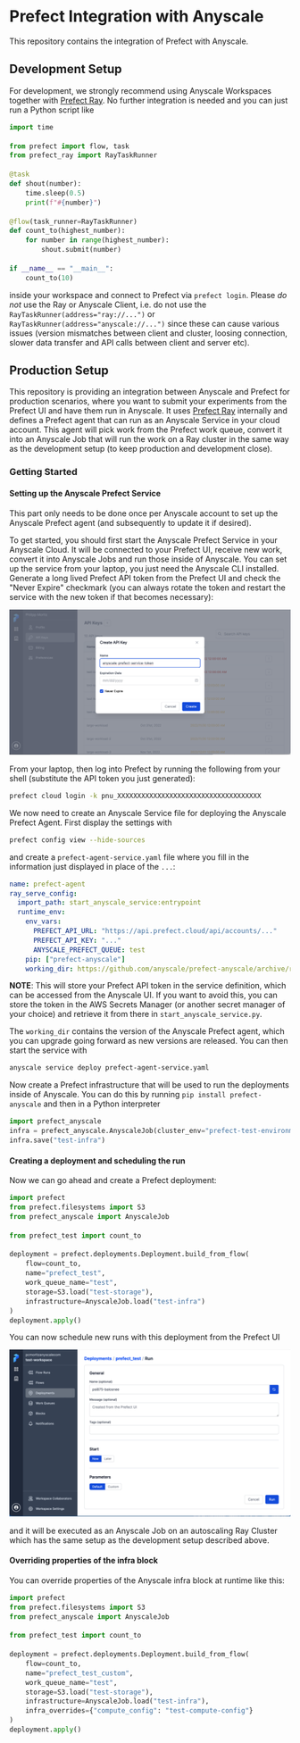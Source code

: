 # Prefect Integration with Anyscale

This repository contains the integration of Prefect with Anyscale.

## Development Setup

For development, we strongly recommend using Anyscale Workspaces together with [Prefect Ray](https://github.com/PrefectHQ/prefect-ray).
No further integration is needed and you can just run a Python script like
```python
import time

from prefect import flow, task
from prefect_ray import RayTaskRunner

@task
def shout(number):
    time.sleep(0.5)
    print(f"#{number}")

@flow(task_runner=RayTaskRunner)
def count_to(highest_number):
    for number in range(highest_number):
        shout.submit(number)

if __name__ == "__main__":
    count_to(10)
```
inside your workspace and connect to Prefect via `prefect login`. Please *do not* use the Ray or Anyscale Client, i.e.
do not use the `RayTaskRunner(address="ray://...")` or `RayTaskRunner(address="anyscale://...")` since these can
cause various issues (version mismatches between client and cluster, loosing connection, slower data transfer and API
calls between client and server etc).

## Production Setup

This repository is providing an integration between Anyscale and Prefect for production scenarios, where you
want to submit your experiments from the Prefect UI and have them run in Anyscale. It uses
[Prefect Ray](https://github.com/PrefectHQ/prefect-ray) internally and defines a Prefect agent that can run
as an Anyscale Service in your cloud account. This agent will pick work from the Prefect work queue, convert it
into an Anyscale Job that will run the work on a Ray cluster in the same way as the development setup (to keep
production and development close).

### Getting Started

#### Setting up the Anyscale Prefect Service

This part only needs to be done once per Anyscale account to set up
the Anyscale Prefect agent (and subsequently to update it if desired).

To get started, you should first start the Anyscale Prefect Service in your Anyscale Cloud. It will be connected
to your Prefect UI, receive new work, convert it into Anyscale Jobs and run those inside of Anyscale. You can set
up the service from your laptop, you just need the Anyscale CLI installed. Generate a long lived Prefect API token
from the Prefect UI and check the "Never Expire" checkmark (you can always rotate the token and restart the service
with the new token if that becomes necessary):

![set up prefect api token](./doc/prefect_api_token.png)

From your laptop, then log into Prefect by running the following from your shell (substitute the API token you just generated):
```bash
prefect cloud login -k pnu_XXXXXXXXXXXXXXXXXXXXXXXXXXXXXXXXXXXX
```

We now need to create an Anyscale Service file for deploying the Anyscale Prefect Agent. First display the settings with
```bash
prefect config view --hide-sources
```
and create a `prefect-agent-service.yaml` file where you fill in the information just displayed in place of the `...`:
```yaml
name: prefect-agent
ray_serve_config:
  import_path: start_anyscale_service:entrypoint
  runtime_env:
    env_vars:
      PREFECT_API_URL: "https://api.prefect.cloud/api/accounts/..."
      PREFECT_API_KEY: "..."
      ANYSCALE_PREFECT_QUEUE: test
    pip: ["prefect-anyscale"]
    working_dir: https://github.com/anyscale/prefect-anyscale/archive/refs/tags/v0.2.0.zip
```

**NOTE**: This will store your Prefect API token in the service
definition, which can be accessed from the Anyscale UI.  If you want
to avoid this, you can store the token in the AWS Secrets Manager (or
another secret manager of your choice) and retrieve it from there in
`start_anyscale_service.py`.

The `working_dir` contains the version of the Anyscale Prefect agent, which you can upgrade going forward as new versions are released.
You can then start the service with
```bash
anyscale service deploy prefect-agent-service.yaml
```

Now create a Prefect infrastructure that will be used to run the deployments inside of Anyscale. You can do this
by running `pip install prefect-anyscale` and then in a Python interpreter
```python
import prefect_anyscale
infra = prefect_anyscale.AnyscaleJob(cluster_env="prefect-test-environment")
infra.save("test-infra")
```

#### Creating a deployment and scheduling the run

Now we can go ahead and create a Prefect deployment:
```python
import prefect
from prefect.filesystems import S3
from prefect_anyscale import AnyscaleJob

from prefect_test import count_to

deployment = prefect.deployments.Deployment.build_from_flow(
    flow=count_to,
    name="prefect_test",
    work_queue_name="test",
    storage=S3.load("test-storage"),
    infrastructure=AnyscaleJob.load("test-infra")
)
deployment.apply()
```

You can now schedule new runs with this deployment from the Prefect UI

![submit prefect run](./doc/prefect_submit_run.png)

and it will be executed as an Anyscale Job on an autoscaling Ray Cluster which has the same setup as the development setup described above.

#### Overriding properties of the infra block

You can override properties of the Anyscale infra block at runtime like this:

```python
import prefect
from prefect.filesystems import S3
from prefect_anyscale import AnyscaleJob

from prefect_test import count_to

deployment = prefect.deployments.Deployment.build_from_flow(
    flow=count_to,
    name="prefect_test_custom",
    work_queue_name="test",
    storage=S3.load("test-storage"),
    infrastructure=AnyscaleJob.load("test-infra"),
    infra_overrides={"compute_config": "test-compute-config"}
)
deployment.apply()
```